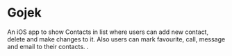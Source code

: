 # Gojek
An iOS app to show Contacts in list where users can add new contact, delete and make changes to it. Also users can mark favourite, call, message and email to their contacts. .
